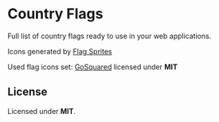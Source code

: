 # Country Flags

Full list of country flags ready to use in your web applications.

Icons generated by [Flag Sprites](https://www.flag-sprites.com/)

Used flag icons set: [GoSquared](https://github.com/gosquared/flags) licensed under **MIT**


## License

Licensed under **MIT**.
